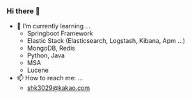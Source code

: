 ### Hi there 👋
- 🌱 I’m currently learning ...
  - Springboot Framework 
  - Elastic Stack (Elasticsearch, Logstash, Kibana, Apm ...)
  - MongoDB, Redis
  - Python, Java
  - MSA
  - Lucene
- 📫 How to reach me: ...
  - shk3029@kakao.com   
<!--
**shk3029/shk3029** is a ✨ _special_ ✨ repository because its `README.md` (this file) appears on your GitHub profile.

Here are some ideas to get you started:

- 🔭 I’m currently working on ...
- 🌱 I’m currently learning ...
- 👯 I’m looking to collaborate on ...
- 🤔 I’m looking for help with ...
- 💬 Ask me about ...
- 📫 How to reach me: ...
- 😄 Pronouns: ...
- ⚡ Fun fact: ...
-->
